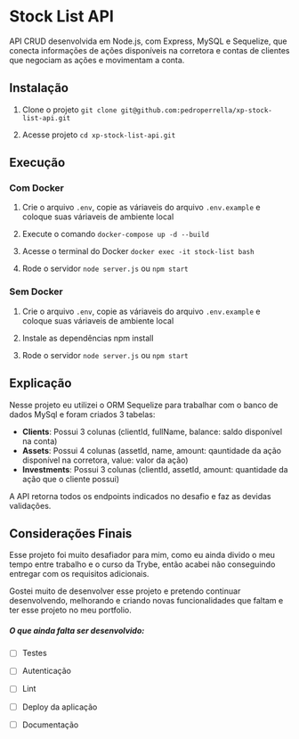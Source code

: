 # Stock List API

API CRUD desenvolvida em Node.js, com Express, MySQL e Sequelize, que conecta informações de ações disponíveis na corretora e contas de clientes que negociam as ações e movimentam a conta.

## Instalação

1. Clone o projeto
  `git clone git@github.com:pedroperrella/xp-stock-list-api.git`
  
2. Acesse projeto
  `cd xp-stock-list-api.git`
  
## Execução
### Com Docker
1. Crie o arquivo `.env`, copie as váriaveis do arquivo `.env.example` e coloque suas váriaveis de ambiente local

2. Execute o comando `docker-compose up -d --build` 
  
3. Acesse o terminal do Docker
  `docker exec -it stock-list bash`
  
4. Rode o servidor
`node server.js` ou `npm start` 
### Sem Docker
1. Crie o arquivo `.env`, copie as váriaveis do arquivo `.env.example` e coloque suas váriaveis de ambiente local
 
2. Instale as dependências
  npm install
 
3. Rode o servidor
  `node server.js` ou `npm start`
  
 ## Explicação
 Nesse projeto eu utilizei o ORM Sequelize para trabalhar com o banco de dados MySql e foram criados 3 tabelas:
  * **Clients**: Possui 3 colunas (clientId, fullName, balance: saldo disponível na conta)
  * **Assets**: Possui 4 colunas (assetId, name, amount: qauntidade da ação disponível na corretora, value: valor da ação)
  * **Investments**: Possui 3 colunas (clientId, assetId, amount: quantidade da ação que o cliente possui)
  
A API retorna todos os endpoints indicados no desafio e faz as devidas validações.

## Considerações Finais
Esse projeto foi muito desafiador para mim, como eu ainda divido o meu tempo entre trabalho e o curso da Trybe, então acabei não conseguindo entregar com os requisitos adicionais.

Gostei muito de desenvolver esse projeto e pretendo continuar desenvolvendo, melhorando e criando novas funcionalidades que faltam e ter esse projeto no meu portfolio. 


##### O que ainda falta ser desenvolvido:
- [ ] Testes
- [ ] Autenticação
- [ ] Lint
- [ ] Deploy da aplicação
- [ ] Documentação

